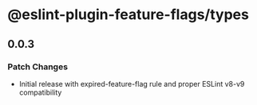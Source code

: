 # @eslint-plugin-feature-flags/types

## 0.0.3

### Patch Changes

- Initial release with expired-feature-flag rule and proper ESLint v8-v9 compatibility

